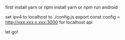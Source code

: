 first install
yarn or npm install
yarn or npm run android

set ipv4 to localhost to ./config.js
export const config = http://xxx.xxx.x.xxx:3000 for localhost api

let go!
